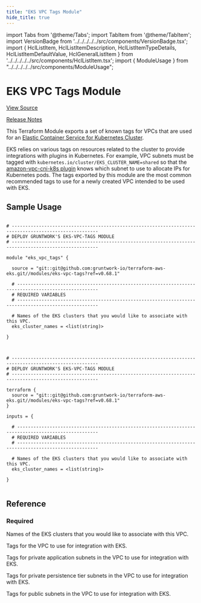 ```yaml
---
title: "EKS VPC Tags Module"
hide_title: true
---
```


import Tabs from '@theme/Tabs';
import TabItem from '@theme/TabItem';
import VersionBadge from '../../../../../src/components/VersionBadge.tsx';
import { HclListItem, HclListItemDescription, HclListItemTypeDetails, HclListItemDefaultValue, HclGeneralListItem } from '../../../../../src/components/HclListItem.tsx';
import { ModuleUsage } from "../../../../../src/components/ModuleUsage";

<VersionBadge repoTitle="Amazon EKS" version="0.68.1" lastModifiedVersion="0.64.3"/>

# EKS VPC Tags Module

<a href="https://github.com/gruntwork-io/terraform-aws-eks/tree/v0.68.1/modules/eks-vpc-tags" className="link-button" title="View the source code for this module in GitHub.">View Source</a>

<a href="https://github.com/gruntwork-io/terraform-aws-eks/releases/tag/v0.64.3" className="link-button" title="Release notes for only versions which impacted this module.">Release Notes</a>

This Terraform Module exports a set of known tags for VPCs that are used for an [Elastic Container Service for
Kubernetes Cluster](https://docs.aws.amazon.com/eks/latest/userguide/clusters.html).

EKS relies on various tags on resources related to the cluster to provide integrations with plugins in Kubernetes. For
example, VPC subnets must be tagged with `kubernetes.io/cluster/EKS_CLUSTER_NAME=shared` so that the [amazon-vpc-cni-k8s
plugin](https://github.com/aws/amazon-vpc-cni-k8s) knows which subnet to use to allocate IPs for Kubernetes pods. The
tags exported by this module are the most common recommended tags to use for a newly created VPC intended to be used
with EKS.

## Sample Usage

<Tabs>
<TabItem value="terraform" label="Terraform" default>

```hcl title="main.tf"

# ------------------------------------------------------------------------------------------------------
# DEPLOY GRUNTWORK'S EKS-VPC-TAGS MODULE
# ------------------------------------------------------------------------------------------------------

module "eks_vpc_tags" {

  source = "git::git@github.com:gruntwork-io/terraform-aws-eks.git//modules/eks-vpc-tags?ref=v0.68.1"

  # ----------------------------------------------------------------------------------------------------
  # REQUIRED VARIABLES
  # ----------------------------------------------------------------------------------------------------

  # Names of the EKS clusters that you would like to associate with this VPC.
  eks_cluster_names = <list(string)>

}


```

</TabItem>
<TabItem value="terragrunt" label="Terragrunt" default>

```hcl title="terragrunt.hcl"

# ------------------------------------------------------------------------------------------------------
# DEPLOY GRUNTWORK'S EKS-VPC-TAGS MODULE
# ------------------------------------------------------------------------------------------------------

terraform {
  source = "git::git@github.com:gruntwork-io/terraform-aws-eks.git//modules/eks-vpc-tags?ref=v0.68.1"
}

inputs = {

  # ----------------------------------------------------------------------------------------------------
  # REQUIRED VARIABLES
  # ----------------------------------------------------------------------------------------------------

  # Names of the EKS clusters that you would like to associate with this VPC.
  eks_cluster_names = <list(string)>

}


```

</TabItem>
</Tabs>




## Reference

<Tabs>
<TabItem value="inputs" label="Inputs" default>

### Required

<HclListItem name="eks_cluster_names" requirement="required" type="list(string)">
<HclListItemDescription>

Names of the EKS clusters that you would like to associate with this VPC.

</HclListItemDescription>
</HclListItem>

</TabItem>
<TabItem value="outputs" label="Outputs">

<HclListItem name="vpc_eks_tags">
<HclListItemDescription>

Tags for the VPC to use for integration with EKS.

</HclListItemDescription>
</HclListItem>

<HclListItem name="vpc_private_app_subnet_eks_tags">
<HclListItemDescription>

Tags for private application subnets in the VPC to use for integration with EKS.

</HclListItemDescription>
</HclListItem>

<HclListItem name="vpc_private_persistence_subnet_eks_tags">
<HclListItemDescription>

Tags for private persistence tier subnets in the VPC to use for integration with EKS.

</HclListItemDescription>
</HclListItem>

<HclListItem name="vpc_public_subnet_eks_tags">
<HclListItemDescription>

Tags for public subnets in the VPC to use for integration with EKS.

</HclListItemDescription>
</HclListItem>

</TabItem>
</Tabs>


<!-- ##DOCS-SOURCER-START
{
  "originalSources": [
    "https://github.com/gruntwork-io/terraform-aws-eks/tree/v0.68.1/modules/eks-vpc-tags/readme.md",
    "https://github.com/gruntwork-io/terraform-aws-eks/tree/v0.68.1/modules/eks-vpc-tags/variables.tf",
    "https://github.com/gruntwork-io/terraform-aws-eks/tree/v0.68.1/modules/eks-vpc-tags/outputs.tf"
  ],
  "sourcePlugin": "module-catalog-api",
  "hash": "c648b95bc0c28e97b138d53a80e55c42"
}
##DOCS-SOURCER-END -->
